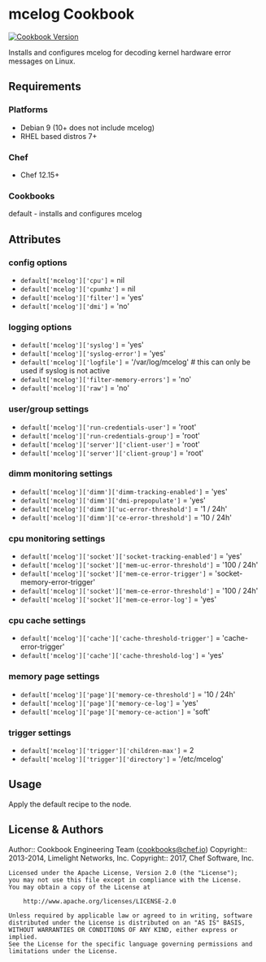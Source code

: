# mcelog Cookbook

[![Cookbook Version](https://img.shields.io/cookbook/v/mcelog.svg)](https://supermarket.chef.io/cookbooks/mcelog)

Installs and configures mcelog for decoding kernel hardware error messages on Linux.

## Requirements

### Platforms

- Debian 9 (10+ does not include mcelog)
- RHEL based distros 7+

### Chef

- Chef 12.15+

### Cookbooks

default - installs and configures mcelog

## Attributes

### config options

- `default['mcelog']['cpu']` = nil
- `default['mcelog']['cpumhz']` = nil
- `default['mcelog']['filter']` = 'yes'
- `default['mcelog']['dmi']` = 'no'

### logging options

- `default['mcelog']['syslog']` = 'yes'
- `default['mcelog']['syslog-error']` = 'yes'
- `default['mcelog']['logfile']` = '/var/log/mcelog' # this can only be used if syslog is not active
- `default['mcelog']['filter-memory-errors']` = 'no'
- `default['mcelog']['raw']` = 'no'

### user/group settings

- `default['mcelog']['run-credentials-user']` = 'root'
- `default['mcelog']['run-credentials-group']` = 'root'
- `default['mcelog']['server']['client-user']` = 'root'
- `default['mcelog']['server']['client-group']` = 'root'

### dimm monitoring settings

- `default['mcelog']['dimm']['dimm-tracking-enabled']` = 'yes'
- `default['mcelog']['dimm']['dmi-prepopulate']` = 'yes'
- `default['mcelog']['dimm']['uc-error-threshold']` = '1 / 24h'
- `default['mcelog']['dimm']['ce-error-threshold']` = '10 / 24h'

### cpu monitoring settings

- `default['mcelog']['socket']['socket-tracking-enabled']` = 'yes'
- `default['mcelog']['socket']['mem-uc-error-threshold']` = '100 / 24h'
- `default['mcelog']['socket']['mem-ce-error-trigger']` = 'socket-memory-error-trigger'
- `default['mcelog']['socket']['mem-ce-error-threshold']` = '100 / 24h'
- `default['mcelog']['socket']['mem-ce-error-log']` = 'yes'

### cpu cache settings

- `default['mcelog']['cache']['cache-threshold-trigger']` = 'cache-error-trigger'
- `default['mcelog']['cache']['cache-threshold-log']` = 'yes'

### memory page settings

- `default['mcelog']['page']['memory-ce-threshold']` = '10 / 24h'
- `default['mcelog']['page']['memory-ce-log']` = 'yes'
- `default['mcelog']['page']['memory-ce-action']` = 'soft'

### trigger settings

- `default['mcelog']['trigger']['children-max']` = 2
- `default['mcelog']['trigger']['directory']` = '/etc/mcelog'

## Usage

Apply the default recipe to the node.

## License & Authors

Author:: Cookbook Engineering Team ([cookbooks@chef.io](mailto:cookbooks@chef.io))
Copyright:: 2013-2014, Limelight Networks, Inc.
Copyright:: 2017, Chef Software, Inc.

```
Licensed under the Apache License, Version 2.0 (the "License");
you may not use this file except in compliance with the License.
You may obtain a copy of the License at

    http://www.apache.org/licenses/LICENSE-2.0

Unless required by applicable law or agreed to in writing, software
distributed under the License is distributed on an "AS IS" BASIS,
WITHOUT WARRANTIES OR CONDITIONS OF ANY KIND, either express or implied.
See the License for the specific language governing permissions and
limitations under the License.
```
